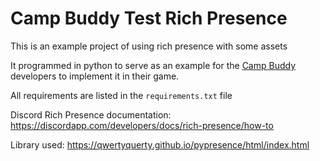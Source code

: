 # Camp Buddy Test Rich Presence

This is an example project of using rich presence with some assets

It programmed in python to serve as an example for the [Camp Buddy][campbuddy] developers to implement it in their game.

All requirements are listed in the `requirements.txt` file

Discord Rich Presence documentation: https://discordapp.com/developers/docs/rich-presence/how-to

Library used: https://qwertyquerty.github.io/pypresence/html/index.html


[campbuddy]: https://www.blitsgames.com/
